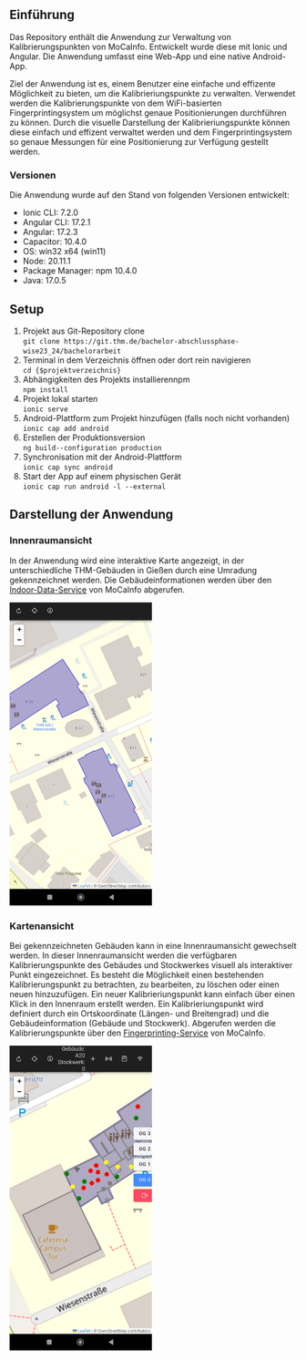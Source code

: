 ## Einführung
Das Repository enthält die Anwendung zur Verwaltung von Kalibrierungspunkten von MoCaInfo. 
Entwickelt wurde diese mit Ionic und Angular. 
Die Anwendung umfasst eine Web-App und eine native Android-App.

Ziel der Anwendung ist es, einem Benutzer eine einfache und effizente Möglichkeit zu bieten, um die Kalibrieriungspunkte zu verwalten. 
Verwendet werden die Kalibrierungspunkte von dem WiFi-basierten Fingerprintingsystem um möglichst genaue Positionierungen durchführen zu können.
Durch die visuelle Darstellung der Kalibrieriungspunkte können diese einfach und effizent verwaltet werden und dem Fingerprintingsystem so genaue Messungen für eine Positionierung zur Verfügung gestellt werden.

### Versionen
Die Anwendung wurde auf den Stand von folgenden Versionen entwickelt:
- Ionic CLI: 7.2.0
- Angular CLI: 17.2.1
- Angular: 17.2.3
- Capacitor: 10.4.0 
- OS: win32 x64 (win11)
- Node: 20.11.1
- Package Manager: npm 10.4.0
- Java: 17.0.5

## Setup
1. Projekt aus Git-Repository clone <br>`git clone https://git.thm.de/bachelor-abschlussphase-wise23_24/bachelorarbeit`
2. Terminal in dem Verzeichnis öffnen oder dort rein navigieren <br> `cd {$projektverzeichnis}`
3. Abhängigkeiten des Projekts installierennpm </br> `npm install`
4. Projekt lokal starten </br> `ionic serve` 
5. Android-Plattform zum Projekt hinzufügen (falls noch nicht vorhanden) </br> `ionic cap add android`
6. Erstellen der Produktionsversion </br>`ng build--configuration production` 
7. Synchronisation mit der Android-Plattform </br> `ionic cap sync android`
8. Start der App auf einem physischen Gerät </br> `ionic cap run android -l --external` 

## Darstellung der Anwendung

### Innenraumansicht
In der Anwendung wird eine interaktive Karte angezeigt, in der unterschiedliche THM-Gebäuden in Gießen durch eine Umradung gekennzeichnet werden. Die Gebäudeinformationen werden über den [Indoor-Data-Service](https://git.thm.de/mocainfo/indoor-model-backend) von MoCaInfo abgerufen. 

<img src="src/assets/images/Karte_Screenshot.jpg" alt="Innenraumansicht" width="250"/>

### Kartenansicht
Bei gekennzeichneten Gebäuden kann in eine Innenraumansicht gewechselt werden. In dieser Innenraumansicht werden die verfügbaren Kalibrierungspunkte des Gebäudes und Stockwerkes visuell als interaktiver Punkt eingezeichnet. 
Es besteht die Möglichkeit einen bestehenden Kalibrierungspunkt zu betrachten, zu bearbeiten, zu löschen oder einen neuen hinzuzufügen. 
Ein neuer Kalibrieriungspunkt kann einfach über einen Klick in den Innenraum erstellt werden. 
Ein Kalibrieriungspunkt wird definiert durch ein Ortskoordinate (Längen- und Breitengrad) und die Gebäudeinformation (Gebäude und Stockwerk).
Abgerufen werden die Kalibrierungspunkte über den [Fingerprinting-Service](https://git.thm.de/mocainfo/positioning-services/positioning-fingerprinting-service-ktor) von MoCaInfo.

<img src="src/assets/images/Innenraum_Screenshot2.jpg" alt="Innenraumansicht" width="250"/>